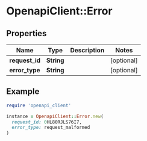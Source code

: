 # OpenapiClient::Error

## Properties

| Name | Type | Description | Notes |
| ---- | ---- | ----------- | ----- |
| **request_id** | **String** |  | [optional] |
| **error_type** | **String** |  | [optional] |

## Example

```ruby
require 'openapi_client'

instance = OpenapiClient::Error.new(
  request_id: 0HL80RJLS76I7,
  error_type: request_malformed
)
```

